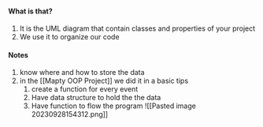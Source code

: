 #### What is that?
1. It is the UML diagram that contain classes and properties of your project
2. We use it to organize our code

#### Notes
1. know where and how to store the data
2.  in the [[Mapty OOP Project]] we did it in a basic tips
	1. create a function for every event
	2. Have data structure to hold the the data
	3. Have function to flow the program
		![[Pasted image 20230928154312.png]]